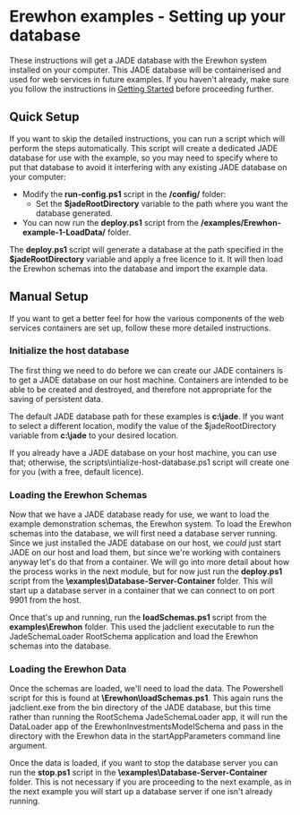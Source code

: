 # Erewhon examples - Setting up your database

These instructions will get a JADE database with the Erewhon system installed on your computer. This JADE database will be containerised and used for web services in future examples. If you haven't already, make sure you follow the instructions in [Getting Started](./getting-started.md) before proceeding further.

## Quick Setup

If you want to skip the detailed instructions, you can run a script which will perform the steps automatically.
This script will create a dedicated JADE database for use with the example, so you may need to specify where to put that database to avoid it interfering with any existing JADE database on your computer:

- Modify the __run-config.ps1__ script in the __/config/__ folder:
  - Set the __$jadeRootDirectory__ variable to the path where you want the database generated.
- You can now run the __deploy.ps1__ script from the __/examples/Erewhon-example-1-LoadData/__ folder.

The __deploy.ps1__ script will generate a database at the path specified in the __$jadeRootDirectory__ variable and apply a free licence to it. It will then load the Erewhon schemas into the database and import the example data.

## Manual Setup

If you want to get a better feel for how the various components of the web services containers are set up, follow these more detailed instructions.

### Initialize the host database

The first thing we need to do before we can create our JADE containers is to get a JADE database on our host machine. Containers are intended to be able to be created and destroyed, and therefore not appropriate for the saving of persistent data.

The default JADE database path for these examples is __c:\jade__. If you want to select a different location, modify the value of the $jadeRootDirectory variable from __c:\jade__ to your desired location.

If you already have a JADE database on your host machine, you can use that; otherwise, the scripts\intialize-host-database.ps1 script will create one for you (with a free, default licence).

### Loading the Erewhon Schemas

Now that we have a JADE database ready for use, we want to load the example demonstration schemas, the Erewhon system.
To load the Erewhon schemas into the database, we will first need a database server running. Since we just installed the JADE database on our host, we *could* just start JADE on our host and load them, but since we're working with containers anyway let's do that from a container.
We will go into more detail about how the process works in the next module, but for now just run the __deploy.ps1__ script from the __\examples\Database-Server-Container__ folder. This will start up a database server in a container that we can connect to on port 9901 from the host.

Once that's up and running, run the __loadSchemas.ps1__ script from the __examples\Erewhon__ folder. This used the jadclient executable to run the JadeSchemaLoader RootSchema application and load the Erewhon schemas into the database.

### Loading the Erewhon Data

Once the schemas are loaded, we'll need to load the data. The Powershell script for this is found at __\Erewhon\loadSchemas.ps1__. This again runs the jadclient.exe from the bin directory of the JADE database, but this time rather than running the RootSchema JadeSchemaLoader app, it will run the DataLoader app of the ErewhonInvestmentsModelSchema and pass in the directory with the Erewhon data in the startAppParameters command line argument.

Once the data is loaded, if you want to stop the database server you can run the __stop.ps1__ script in the __\examples\Database-Server-Container__ folder. This is not necessary if you are proceeding to the next example, as in the next example you will start up a database server if one isn't already running.
